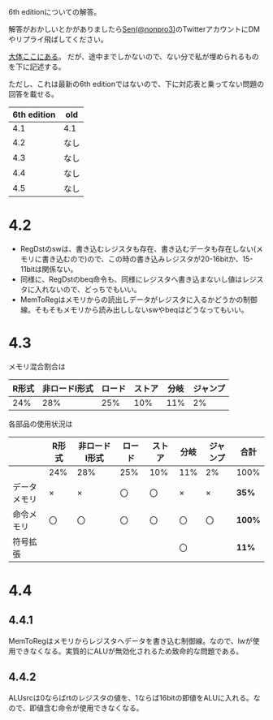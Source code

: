 6th editionについての解答。

解答がおかしいとかがありましたら[Sen(@nonpro3)](https://twitter.com/nonpro3)のTwitterアカウントにDMやリプライ飛ばしてください。

[大体ここにある](https://laysakura.github.io/2020/01/28/Patterson-Hennessy-5th-Excersise04/)。
だが、途中までしかないので、ない分で私が埋められるものを下に記述する。

ただし、これは最新の6th editionではないので、下に対応表と乗ってない問題の回答を載せる。

| 6th edition | old  |
| ----------- | ---- |
| 4.1         | 4.1  |
| 4.2         | なし |
| 4.3         | なし |
| 4.4         | なし |
| 4.5         | なし |

# 4.2

- RegDstのswは、書き込むレジスタも存在、書き込むデータも存在しない(メモリに書き込むので)ので、この時の書き込みレジスタが20-16bitか、15-11bitは関係ない。
- 同様に、RegDstのbeq命令も、同様にレジスタへ書き込まないし値はレジスタに入れないので、どっちでもいい。
- MemToRegはメモリからの読出しデータがレジスタに入るかどうかの制御線。そもそもメモリから読み出ししないswやbeqはどうなってもいい。

# 4.3

メモリ混合割合は

| R形式 | 非ロードI形式 | ロード | ストア | 分岐 | ジャンプ |
| ----- | ------------- | ------ | ------ | ---- | -------- |
| 24%   | 28%           | 25%    | 10%    | 11%  | 2%       |

各部品の使用状況は

|              | R形式 | 非ロードI形式 | ロード | ストア | 分岐 | ジャンプ | 合計     |
| ------------ | ----- | ------------- | ------ | ------ | ---- | -------- | -------- |
|              | 24%   | 28%           | 25%    | 10%    | 11%  | 2%       | 100%     |
| データメモリ | ×     | ×             | 〇     | 〇     | ×    | ×        | **35%**  |
| 命令メモリ   | 〇    | 〇            | 〇     | 〇     | 〇   | 〇       | **100%** |
| 符号拡張     |       |               |        |        | 〇   |          | **11%**  |

# 4.4

## 4.4.1

MemToRegはメモリからレジスタへデータを書き込む制御線。なので、lwが使用できなくなる。実質的にALUが無効化されるため致命的な問題である。

## 4.4.2

ALUsrcは0ならばrtのレジスタの値を、1ならば16bitの即値をALUに入れる。なので、即値含む命令が使用できなくなる。

